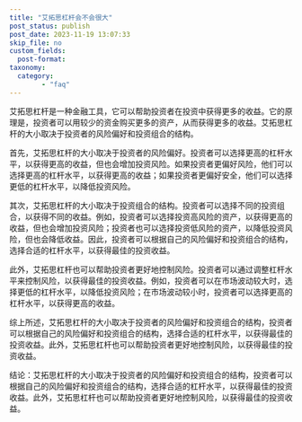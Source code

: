 ```yaml
---
title: "艾拓思杠杆会不会很大"
post_status: publish
post_date: 2023-11-19 13:07:33
skip_file: no
custom_fields: 
  post-format: 
taxonomy:
  category:
        - "faq"
---
```


艾拓思杠杆是一种金融工具，它可以帮助投资者在投资中获得更多的收益。它的原理是，投资者可以用较少的资金购买更多的资产，从而获得更多的收益。艾拓思杠杆的大小取决于投资者的风险偏好和投资组合的结构。

首先，艾拓思杠杆的大小取决于投资者的风险偏好。投资者可以选择更高的杠杆水平，以获得更高的收益，但也会增加投资风险。如果投资者更偏好风险，他们可以选择更高的杠杆水平，以获得更高的收益；如果投资者更偏好安全，他们可以选择更低的杠杆水平，以降低投资风险。

其次，艾拓思杠杆的大小取决于投资组合的结构。投资者可以选择不同的投资组合，以获得不同的收益。例如，投资者可以选择投资高风险的资产，以获得更高的收益，但也会增加投资风险；投资者也可以选择投资低风险的资产，以降低投资风险，但也会降低收益。因此，投资者可以根据自己的风险偏好和投资组合的结构，选择合适的杠杆水平，以获得最佳的投资收益。

此外，艾拓思杠杆也可以帮助投资者更好地控制风险。投资者可以通过调整杠杆水平来控制风险，以获得最佳的投资收益。例如，投资者可以在市场波动较大时，选择更低的杠杆水平，以降低投资风险；在市场波动较小时，投资者可以选择更高的杠杆水平，以获得更高的收益。

综上所述，艾拓思杠杆的大小取决于投资者的风险偏好和投资组合的结构，投资者可以根据自己的风险偏好和投资组合的结构，选择合适的杠杆水平，以获得最佳的投资收益。此外，艾拓思杠杆也可以帮助投资者更好地控制风险，以获得最佳的投资收益。

结论：艾拓思杠杆的大小取决于投资者的风险偏好和投资组合的结构，投资者可以根据自己的风险偏好和投资组合的结构，选择合适的杠杆水平，以获得最佳的投资收益。此外，艾拓思杠杆也可以帮助投资者更好地控制风险，以获得最佳的投资收益。
